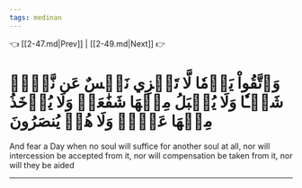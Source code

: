 ```yaml
---
tags: medinan
---
```


👈 [[2-47.md|Prev]] | [[2-49.md|Next]] 👉

# وَٱتَّقُواْ يَوۡمٗا لَّا تَجۡزِي نَفۡسٌ عَن نَّفۡسٖ شَيۡـٔٗا وَلَا يُقۡبَلُ مِنۡهَا شَفَٰعَةٞ وَلَا يُؤۡخَذُ مِنۡهَا عَدۡلٞ وَلَا هُمۡ يُنصَرُونَ

And fear a Day when no soul will suffice for another soul at all, nor will intercession be accepted from it, nor will compensation be taken from it, nor will they be aided

---

